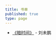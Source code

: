 ```yaml
---
title: 书单
published: true
type: page
---
```


- [《暗时间》](http://book.douban.com/subject/6709809/) - 刘未鹏
